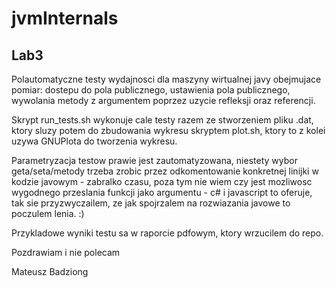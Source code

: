 <h1>jvmInternals</h1>
<h2>Lab3</h2>
Polautomatyczne testy wydajnosci dla maszyny wirtualnej javy obejmujace pomiar:
dostepu do pola publicznego,
ustawienia pola publicznego,
wywolania metody z argumentem
poprzez uzycie refleksji oraz referencji.

Skrypt run_tests.sh wykonuje cale testy razem ze stworzeniem pliku .dat, ktory sluzy potem do zbudowania wykresu skryptem plot.sh, ktory to z kolei uzywa GNUPlota do tworzenia wykresu.

Parametryzacja testow prawie jest zautomatyzowana, niestety wybor geta/seta/metody trzeba zrobic przez odkomentowanie konkretnej linijki w kodzie javowym - zabralko czasu, poza tym nie wiem czy jest mozliwosc wygodnego przeslania funkcji jako argumentu - c# i javascript to oferuje, tak sie przyzwyczailem, ze jak spojrzalem na rozwiazania javowe to poczulem lenia. :)

Przykladowe wyniki testu sa w raporcie pdfowym, ktory wrzucilem do repo.

Pozdrawiam i nie polecam

Mateusz Badziong
